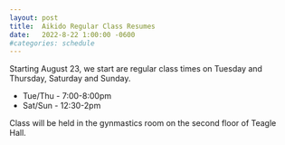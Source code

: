 ```yaml
---
layout: post
title:  Aikido Regular Class Resumes
date:   2022-8-22 1:00:00 -0600
#categories: schedule
---
```


Starting August 23, we start are regular class times on Tuesday and Thursday, Saturday and Sunday.

* Tue/Thu - 7:00-8:00pm
* Sat/Sun - 12:30-2pm

Class will be held in the gynmastics room on the second floor of Teagle Hall.

